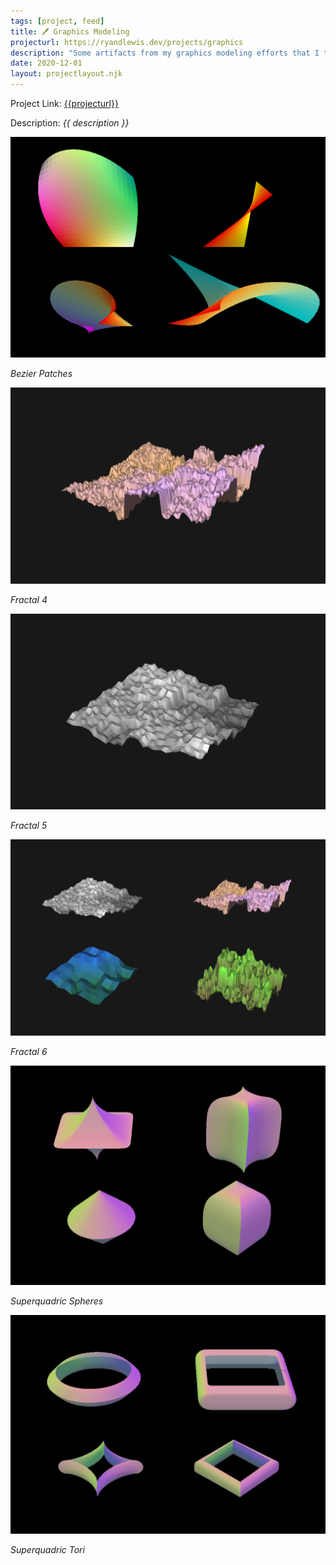 ```yaml
---
tags: [project, feed]
title: 🖊 Graphics Modeling
projecturl: https://ryandlewis.dev/projects/graphics
description: "Some artifacts from my graphics modeling efforts that I think don't look half bad. All programmatically generated using a RenderMan-based graphics pipeline."
date: 2020-12-01
layout: projectlayout.njk
---
```


Project Link: [{{projecturl}}]({{projecturl}})

Description: _{{ description }}_

<div class="image">

![Bezier Patches](/assets/images/graphics/BezierPatches.png#responsiveimage "Bezier Patches")

_Bezier Patches_

![Fractal 4](/assets/images/graphics/Fractal4.png#responsiveimage "Fractal 4")

_Fractal 4_

![Fractal 5](/assets/images/graphics/Fractal5.png#responsiveimage "Fractal 5")

_Fractal 5_

![Fractal 6](/assets/images/graphics/Fractal6.png#responsiveimage "Fractal 6")

_Fractal 6_

![Superquadric Spheres](/assets/images/graphics/SuperquadricSphere.png#responsiveimage "Superquadric Spheres")

_Superquadric Spheres_

![Superquadric Tori](/assets/images/graphics/SuperquadricTori.png#responsiveimage "Superquadric Tori")

_Superquadric Tori_

</div>
